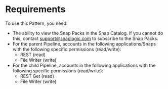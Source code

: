 # Requirements

To use this Pattern, you need:

* The ability to view the Snap Packs in the Snap Catalog. If you cannot do this, contact [support@snaplogic.com](mailto:support@snaplogic.com) to subscribe to the Snap Packs.
* For the parent Pipeline, accounts in the following applications/Snaps with the following specific permissions (read/write):
  * REST (read)
  * File Writer (write)
* For the child Pipeline, accounts in the following applications with the following specific permissions (read/write):
  * REST Get (read)
  * File Writer (write)
